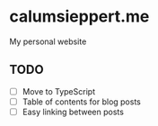# calumsieppert.me

My personal website

## TODO

-   [ ] Move to TypeScript
-   [ ] Table of contents for blog posts
-   [ ] Easy linking between posts
